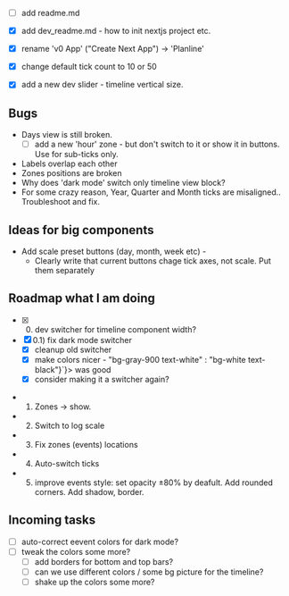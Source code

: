 - [ ] add readme.md
- [x] add dev_readme.md - how to init nextjs project etc.

- [x] rename 'v0 App' ("Create Next App") -> 'Planline'

- [x] change default tick count to 10 or 50

- [x] add a new dev slider - timeline vertical size.

## Bugs
- Days view is still broken.
  - [ ] add a new 'hour' zone - but don't switch to it or show it in buttons. Use for sub-ticks only.
- Labels overlap each other
- Zones positions are broken
- Why does 'dark mode' switch only timeline view block?
- For some crazy reason, Year, Quarter and Month ticks are misaligned.. Troubleshoot and fix.

## Ideas for big components

- Add scale preset buttons (day, month, week etc) - 
  - Clearly write that current buttons chage tick axes, not scale. Put them separately


## Roadmap what I am doing

- [x] 0) dev switcher for timeline component width?
- [x] 0.1) fix dark mode switcher
  - [x] cleanup old switcher
  - [x] make colors nicer -  "bg-gray-900 text-white" : "bg-white text-black"}`}> was good
  - [x] consider making it a switcher again?
- 1) Zones -> show.
- 2) Switch to log scale
- 3) Fix zones (events) locations
- 4) Auto-switch ticks
- 5) improve events style: set opacity ±80% by deafult. Add rounded corners. Add shadow, border.

## Incoming tasks
- [ ] auto-correct eevent colors for dark mode?
- [ ] tweak the colors some more?
  - [ ] add borders for bottom and top bars?
  - [ ] can we use different colors / some bg picture for the timeline?
  - [ ] shake up the colors some more?